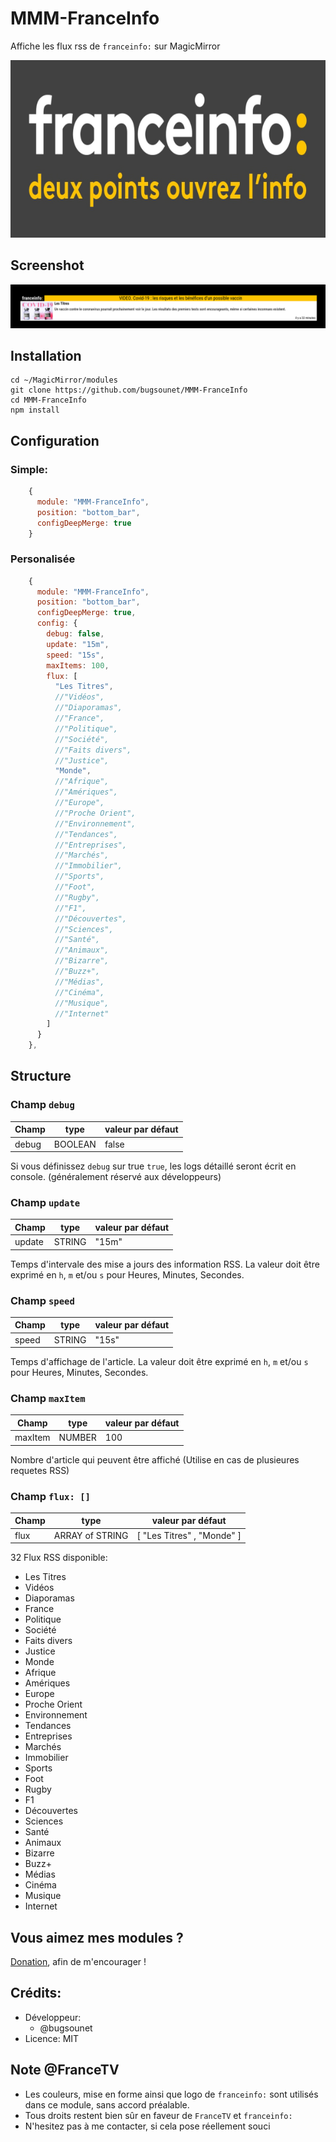 # MMM-FranceInfo

Affiche les flux rss de `franceinfo:` sur MagicMirror

![](https://raw.githubusercontent.com/bugsounet/MMM-FranceInfo/dev/franceinfo.png)

## Screenshot

![](https://raw.githubusercontent.com/bugsounet/MMM-FranceInfo/main/FRINFO.png)

## Installation
```
cd ~/MagicMirror/modules
git clone https://github.com/bugsounet/MMM-FranceInfo
cd MMM-FranceInfo
npm install
```

## Configuration

### Simple:
```js
    {
      module: "MMM-FranceInfo",
      position: "bottom_bar",
      configDeepMerge: true
    }
```

### Personalisée
```js
    {
      module: "MMM-FranceInfo",
      position: "bottom_bar",
      configDeepMerge: true,
      config: {
        debug: false,
        update: "15m",
        speed: "15s",
        maxItems: 100,
        flux: [
          "Les Titres",
          //"Vidéos",
          //"Diaporamas",
          //"France",
          //"Politique",
          //"Société",
          //"Faits divers",
          //"Justice",
          "Monde",
          //"Afrique",
          //"Amériques",
          //"Europe",
          //"Proche Orient",
          //"Environnement",
          //"Tendances",
          //"Entreprises",
          //"Marchés",
          //"Immobilier",
          //"Sports",
          //"Foot",
          //"Rugby",
          //"F1",
          //"Découvertes",
          //"Sciences",
          //"Santé",
          //"Animaux",
          //"Bizarre",
          //"Buzz+",
          //"Médias",
          //"Cinéma",
          //"Musique",
          //"Internet"
        ]
      }
    },
```

## Structure

### Champ `debug`
|Champ | type | valeur par défaut
|---|---|---
|debug | BOOLEAN | false

Si vous définissez `debug` sur true `true`, les logs détaillé seront écrit en console. (généralement réservé aux développeurs)

### Champ `update`
|Champ | type | valeur par défaut
|---|---|---
|update | STRING | "15m"

Temps d'intervale des mise a jours des information RSS. La valeur doit être exprimé en `h`, `m` et/ou `s` pour Heures, Minutes, Secondes.

### Champ `speed`
|Champ | type | valeur par défaut
|---|---|---
|speed | STRING | "15s"

Temps d'affichage de l'article. La valeur doit être exprimé en `h`, `m` et/ou `s` pour Heures, Minutes, Secondes.

### Champ `maxItem`
|Champ | type | valeur par défaut
|---|---|---
|maxItem | NUMBER | 100

Nombre d'article qui peuvent être affiché (Utilise en cas de plusieures requetes RSS)

### Champ `flux: []`
|Champ | type | valeur par défaut
|---|---|---
|flux | ARRAY of STRING | [ "Les Titres" , "Monde" ]

32 Flux RSS disponible:
 * Les Titres
 * Vidéos
 * Diaporamas
 * France
 * Politique
 * Société
 * Faits divers
 * Justice
 * Monde
 * Afrique
 * Amériques
 * Europe
 * Proche Orient
 * Environnement
 * Tendances
 * Entreprises
 * Marchés
 * Immobilier
 * Sports
 * Foot
 * Rugby
 * F1
 * Découvertes
 * Sciences
 * Santé
 * Animaux
 * Bizarre
 * Buzz+
 * Médias
 * Cinéma
 * Musique
 * Internet

## Vous aimez mes modules ?
[Donation](https://www.paypal.com/cgi-bin/webscr?cmd=_s-xclick&hosted_button_id=TTHRH94Y4KL36&source=url), afin de m'encourager !

## Crédits:
 * Développeur:
   * @bugsounet
 * Licence: MIT
 
## Note @FranceTV
* Les couleurs, mise en forme ainsi que logo de `franceinfo:` sont utilisés dans ce module, sans accord préalable.
* Tous droits restent bien sûr en faveur de `FranceTV` et `franceinfo:`
* N'hesitez pas à me contacter, si cela pose réellement souci
